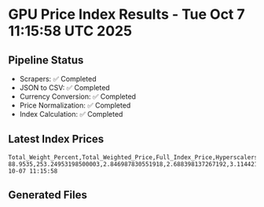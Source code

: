 # GPU Price Index Results - Tue Oct  7 11:15:58 UTC 2025

## Pipeline Status
- Scrapers: ✅ Completed
- JSON to CSV: ✅ Completed
- Currency Conversion: ✅ Completed
- Price Normalization: ✅ Completed
- Index Calculation: ✅ Completed

## Latest Index Prices
```
Total_Weight_Percent,Total_Weighted_Price,Full_Index_Price,Hyperscalers_Only_Price,Non_Hyperscalers_Only_Price,Hyperscaler_Weight,Non_Hyperscaler_Weight,Calculation_Date
88.9535,253.24953198500003,2.846987830551918,2.688398137267192,3.1144210065381195,55.84,33.113499999999995,2025-10-07 11:15:58
```

## Generated Files
```
```
